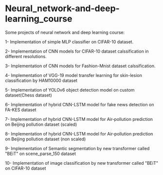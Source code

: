 # Neural_network-and-deep-learning_course

Some projects of neural network and deep learning course:

1- Implementation of simple MLP classifier on CIFAR-10 dataset.

2- Implementation of CNN models for CIFAR-10 dataset calssification in different resolutions.

3- Implementation of CNN models for Fashion-Mnist dataset calssification.

4- Implementation of VGG-19 model transfer learning for skin-lesion classification by HAM10000 dataset 

5- Implementation of YOLOv6 object detection model on custom dataset(Chess dataset)

6- Implementation of hybrid CNN-LSTM model for fake news detection on FA-KES dataset

7- Implementation of hybrid CNN-LSTM model for Air‑pollution prediction on Beijing pollution dataset (scaled) 

8- Implementation of hybrid CNN-LSTM model for Air‑pollution prediction on Beijing pollution dataset (non scaled) 

9- Implementation of Semantic segmentation by new transformer called "BEiT" on scene_parse_150 dataset

10- Implementation of image classification by new transformer called "BEiT" on CIFAR-10 dataset
